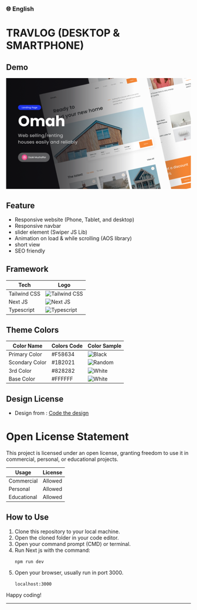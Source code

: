 ### 🌐 English

# TRAVLOG (DESKTOP & SMARTPHONE)

## Demo

![SHOT IMAGE](https://github.com/yorisofficial/omah/blob/main/public/shots/shots009.png)

## Feature

- Responsive website (Phone, Tablet, and desktop)
- Responsive navbar
- slider element (Swiper JS Lib)
- Animation on load & while scrolling (AOS library)
- short view
- SEO friendly

## Framework

| Tech         | Logo                                                                                                                       |
| ------------ | --------------------------------------------------------------------------------------------------------------------------- |
| Tailwind CSS | <img src="https://user-images.githubusercontent.com/25181517/202896760-337261ed-ee92-4979-84c4-d4b829c7355d.png" width="40" height="40" alt="Tailwind CSS"> |
| Next JS      | <img src="https://github.com/marwin1991/profile-technology-icons/assets/136815194/5f8c622c-c217-4649-b0a9-7e0ee24bd704.png" width="40" height="40" alt="Next JS"> |
| Typescript   | <img src="https://user-images.githubusercontent.com/25181517/183890598-19a0ac2d-e88a-4005-a8df-1ee36782fde1.png" width="40" height="40" alt="Typescript"> |

## Theme Colors

| Color Name     | Colors Code | Color Sample                                            |
| -------------- | ----------- | ------------------------------------------------------- |
| Primary Color  | #F58634     | ![Black](https://via.placeholder.com/20/F58634?text=+)  |
| Scondary Color | #1B2021     | ![Random](https://via.placeholder.com/20/1B2021?text=+) |
| 3rd Color      | #828282     | ![White](https://via.placeholder.com/20/828282?text=+)  |
| Base Color     | #FFFFFF     | ![White](https://via.placeholder.com/20/FFFFFF?text=+)  |

## Design License

- Design from : <a href="https://codedesign.dev/challenge/omah">Code the design</a>

# Open License Statement

This project is licensed under an open license, granting freedom to use it in commercial, personal, or educational projects.

| Usage       | License |
| ----------- | ------- |
| Commercial  | Allowed |
| Personal    | Allowed |
| Educational | Allowed |

## How to Use

1. Clone this repository to your local machine.
2. Open the cloned folder in your code editor.
3. Open your command prompt (CMD) or terminal.
4. Run Next js with the command:
   ```
   npm run dev
   ```
5. Open your browser, usually run in port 3000.
   ```
   localhost:3000
   ```

Happy coding!

---
